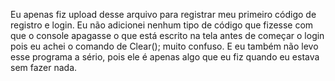 Eu apenas fiz upload desse arquivo para registrar meu primeiro código de registro e login. Eu não
adicionei nenhum tipo de código que fizesse com que o console apagasse o que está escrito na tela
antes de começar o login pois eu achei o comando de Clear(); muito confuso. E eu também não levo
esse programa a sério, pois ele é apenas algo que eu fiz quando eu estava sem fazer nada.
